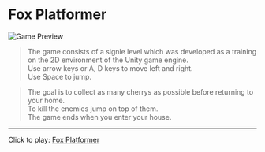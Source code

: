 # Fox Platformer

![Game Preview][1]

[1]: https://i.ibb.co/R645QF6/image.png "Game Preview"


> The game consists of a signle level which was developed as a training on the 2D environment of the Unity game engine.\
Use arrow keys or A, D keys to move left and right.\
Use Space to jump.

> The goal is to collect as many cherrys as possible before returning to your home.\
To kill the enemies jump on top of them.\
The game ends when you enter your house.
___
Click to play: [Fox Platformer](https://sakelarov.github.io/FoxPlatformer/)

